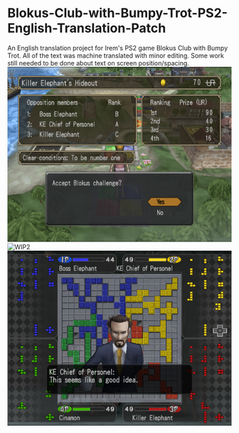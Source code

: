 # Blokus-Club-with-Bumpy-Trot-PS2-English-Translation-Patch
An English translation project for Irem's PS2 game Blokus Club with Bumpy Trot.
All of the text was machine translated with minor editing.
Some work still needed to be done about text on screen position/spacing.
![WIP1](screenshots/Accepting_the_challenge.png)![WIP2](sreenshots/Choosing_Opponents.png)![WIP3](screenshots/Game_of_Blokus.png)
